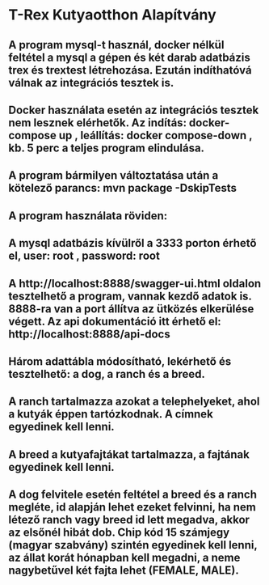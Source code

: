 # T-Rex Kutyaotthon Alapítvány 

## A program mysql-t használ, docker nélkül feltétel a mysql a gépen és két darab adatbázis trex és trextest létrehozása. Ezután indíthatóvá válnak az integrációs tesztek is. 
## Docker használata esetén az integrációs tesztek nem lesznek elérhetők. Az indítás: docker-compose up , leállítás: docker compose-down , kb. 5 perc a teljes program elindulása.

## A program bármilyen változtatása után a kötelező parancs: mvn package -DskipTests

## A program használata röviden:
## A mysql adatbázis kívülről a 3333 porton érhető el, user: root , password: root
## A http://localhost:8888/swagger-ui.html oldalon tesztelhető a program, vannak kezdő adatok is. 8888-ra van a port állítva az ütközés elkerülése végett. Az api dokumentáció itt érhető el: http://localhost:8888/api-docs
## Három adattábla módosítható, lekérhető és tesztelhető: a dog, a ranch és a breed.
## A ranch tartalmazza azokat a telephelyeket, ahol a kutyák éppen tartózkodnak. A címnek egyedinek kell lenni.
## A breed a kutyafajtákat tartalmazza, a fajtának egyedinek kell lenni.
## A dog felvitele esetén feltétel a breed és a ranch megléte, id alapján lehet ezeket felvinni, ha nem létező ranch vagy breed id lett megadva, akkor az elsőnél hibát dob. Chip kód 15 számjegy (magyar szabvány) szintén egyedinek kell lenni, az állat korát hónapban kell megadni, a neme nagybetűvel két fajta lehet (FEMALE, MALE). 


